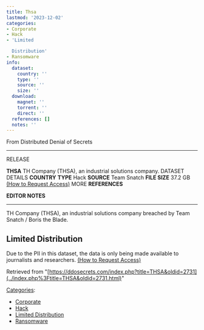 ```yaml
---
title: Thsa
lastmod: '2023-12-02'
categories:
- Corporate
- Hack
- 'Limited

  Distribution'
- Ransomware
info:
  dataset:
    country: ''
    type: ''
    source: ''
    size: ''
  download:
    magnet: ''
    torrent: ''
    direct: ''
  references: []
  notes: ''
---
```




From Distributed Denial of Secrets

---
RELEASE

**THSA**
TH Company (THSA), an industrial solutions company.
DATASET DETAILS
**COUNTRY**
**TYPE** Hack
**SOURCE** Team Snatch
**FILE SIZE** 37.2 GB
[(How to Request Access)](Contact.html#Request_Access "Contact")
MORE
**REFERENCES**

**EDITOR NOTES**

---

TH Company (THSA), an industrial solutions company breached by Team
Snatch / Boris the Blade.

## Limited Distribution

Due to the PII in this dataset, the data is only being made available to
journalists and researchers. [(How to Request
Access)](Contact.html#Request_Access "Contact")

Retrieved from
"[https://ddosecrets.com/index.php?title=THSA&oldid=2731](../index.php%3Ftitle=THSA&oldid=2731.html)"

[Categories](./Special:Categories.html "Special:Categories"):

- [Corporate](./Category:Corporate.html "Category:Corporate")
- [Hack](./Category:Hack.html "Category:Hack")
- [Limited
Distribution](./Category:Limited_Distribution.html "Category:Limited Distribution")
- [Ransomware](./Category:Ransomware.html "Category:Ransomware")
